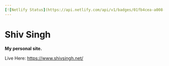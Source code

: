 ```yaml
---
[![Netlify Status](https://api.netlify.com/api/v1/badges/01fb4cea-a008-4b01-b4e4-aa2339189a0b/deploy-status)](https://app.netlify.com/sites/shivsingh/deploys)
---
```


# Shiv Singh

**My personal site.**

Live Here: https://www.shivsingh.net/